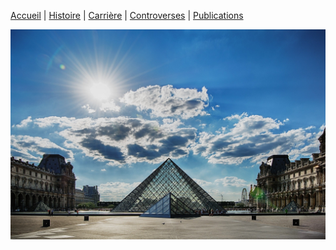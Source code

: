 [Accueil](index.md) | [Histoire](histoire.md) | [Carrière](carriere.md) | [Controverses](contro.md) | [Publications](publis.md)


![france](france2.jpg)




